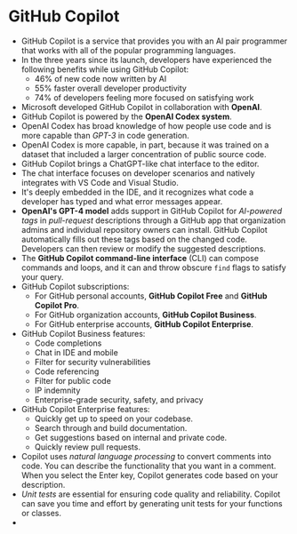# GitHub Copilot

* GitHub Copilot is a service that provides you with an AI pair programmer that works with all of the popular programming languages.
* In the three years since its launch, developers have experienced the following benefits while using GitHub Copilot:
  * 46% of new code now written by AI
  * 55% faster overall developer productivity
  * 74% of developers feeling more focused on satisfying work
* Microsoft developed GitHub Copilot in collaboration with __OpenAI__. 
* GitHub Copilot is powered by the __OpenAI Codex system__. 
* OpenAI Codex has broad knowledge of how people use code and is more capable than _GPT-3_ in code generation. 
* OpenAI Codex is more capable, in part, because it was trained on a dataset that included a larger concentration of public source code.
* GitHub Copilot brings a ChatGPT-like chat interface to the editor. 
* The chat interface focuses on developer scenarios and natively integrates with VS Code and Visual Studio. 
* It's deeply embedded in the IDE, and it recognizes what code a developer has typed and what error messages appear. 
* __OpenAI's GPT-4 model__ adds support in GitHub Copilot for _AI-powered tags_ in _pull-request_ descriptions through a GitHub app that organization admins and individual repository owners can install. GitHub Copilot automatically fills out these tags based on the changed code. Developers can then review or modify the suggested descriptions.
* The __GitHub Copilot command-line interface__ (CLI) can compose commands and loops, and it can and throw obscure `find` flags to satisfy your query.
* GitHub Copilot subscriptions:
  * For GitHub personal accounts, __GitHub Copilot Free__ and __GitHub Copilot Pro__.
  * For GitHub organization accounts, __GitHub Copilot Business__.
  * For GitHub enterprise accounts, __GitHub Copilot Enterprise__.
* GitHub Copilot Business features:
  * Code completions
  * Chat in IDE and mobile
  * Filter for security vulnerabilities
  * Code referencing
  * Filter for public code
  * IP indemnity
  * Enterprise-grade security, safety, and privacy
* GitHub Copilot Enterprise features:
  * Quickly get up to speed on your codebase.
  * Search through and build documentation.
  * Get suggestions based on internal and private code.
  * Quickly review pull requests.
* Copilot uses _natural language processing_ to convert comments into code. You can describe the functionality that you want in a comment. When you select the Enter key, Copilot generates code based on your description.
* _Unit tests_ are essential for ensuring code quality and reliability. Copilot can save you time and effort by generating unit tests for your functions or classes.
* 


